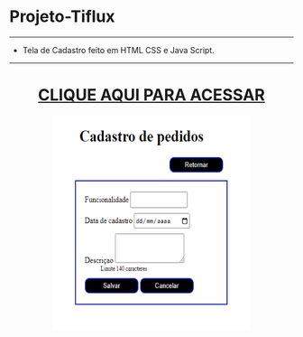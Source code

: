 # Projeto-Tiflux

***

- Tela de Cadastro feito em HTML CSS e Java Script.

***

# <div align="center"> [CLIQUE AQUI PARA ACESSAR](https://maiarasanto.github.io/Projeto-Tiflux/)
 </div>


<div align="center">
<img height="380em"width="70%" src="https://github.com/MaiaraSanto/Projeto-Tiflux/blob/main/foto.png">
 </div>




